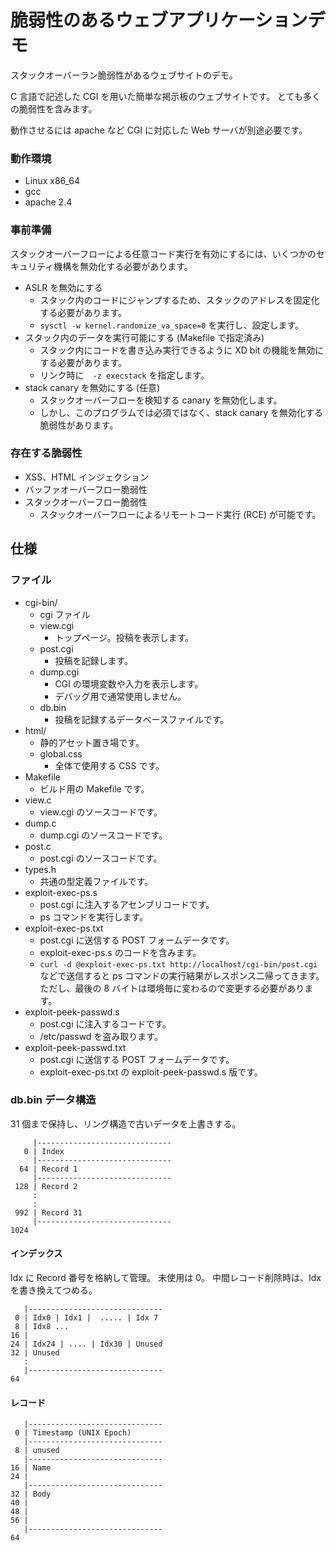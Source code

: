 脆弱性のあるウェブアプリケーションデモ
===

スタックオーバーラン脆弱性があるウェブサイトのデモ。

C 言語で記述した CGI を用いた簡単な掲示板のウェブサイトです。
とても多くの脆弱性を含みます。

動作させるには apache など CGI に対応した Web サーバが別途必要です。

### 動作環境

- Linux x86_64
- gcc
- apache 2.4

### 事前準備

スタックオーバーフローによる任意コード実行を有効にするには、いくつかのセキュリティ機構を無効化する必要があります。

- ASLR を無効にする
  - スタック内のコードにジャンプするため、スタックのアドレスを固定化する必要があります。
  - `sysctl -w kernel.randomize_va_space=0` を実行し、設定します。
- スタック内のデータを実行可能にする (Makefile で指定済み)
  - スタック内にコードを書き込み実行できるように XD bit の機能を無効にする必要があります。
  - リンク時に　`-z execstack` を指定します。
- stack canary を無効にする (任意)
  - スタックオーバーフローを検知する canary を無効化します。
  - しかし、このプログラムでは必須ではなく、stack canary を無効化する脆弱性があります。

### 存在する脆弱性

- XSS、HTML インジェクション
- バッファオーバーフロー脆弱性
- スタックオーバーフロー脆弱性
  - スタックオーバーフローによるリモートコード実行 (RCE) が可能です。

## 仕様

### ファイル

- cgi-bin/
  - cgi ファイル
  - view.cgi
    - トップページ。投稿を表示します。
  - post.cgi
    - 投稿を記録します。
  - dump.cgi
    - CGI の環境変数や入力を表示します。
    - デバッグ用で通常使用しません。
  - db.bin
    - 投稿を記録するデータベースファイルです。
- html/
  - 静的アセット置き場です。
  - global.css
    - 全体で使用する CSS です。
- Makefile
  - ビルド用の Makefile です。
- view.c
  - view.cgi のソースコードです。
- dump.c
  - dump.cgi のソースコードです。
- post.c
  - post.cgi のソースコードです。
- types.h
  - 共通の型定義ファイルです。
- exploit-exec-ps.s
  - post.cgi に注入するアセンブリコードです。
  - ps コマンドを実行します。
- exploit-exec-ps.txt
  - post.cgi に送信する POST フォームデータです。
  - exploit-exec-ps.s のコードを含みます。
  - `curl -d @exploit-exec-ps.txt http://localhost/cgi-bin/post.cgi` などで送信すると ps コマンドの実行結果がレスポンス二帰ってきます。ただし、最後の 8 バイトは環境毎に変わるので変更する必要があります。
- exploit-peek-passwd.s
  - post.cgi に注入するコードです。
  - /etc/passwd を盗み取ります。
- exploit-peek-passwd.txt
  - post.cgi に送信する POST フォームデータです。
  - exploit-exec-ps.txt の exploit-peek-passwd.s 版です。

### db.bin データ構造

31 個まで保持し、リング構造で古いデータを上書きする。

```
     |------------------------------
   0 | Index
     |------------------------------
  64 | Record 1
     |------------------------------
 128 | Record 2
     :
     :
 992 | Record 31
     |------------------------------
1024
```

#### インデックス

Idx に Record 番号を格納して管理。
未使用は 0。
中間レコード削除時は、Idx を書き換えてつめる。

```
   |------------------------------
 0 | Idx0 | Idx1 |  ..... | Idx 7 
 8 | Idx8 ...
16 |
24 | Idx24 | .... | Idx30 | Unused
32 | Unused
   :
   |------------------------------
64 
```

#### レコード


```
   |------------------------------
 0 | Timestamp (UNIX Epoch)
   |------------------------------
 8 | unused
   |------------------------------
16 | Name
24 |
   |------------------------------
32 | Body
40 |
48 |
56 |
   |------------------------------
64
```


